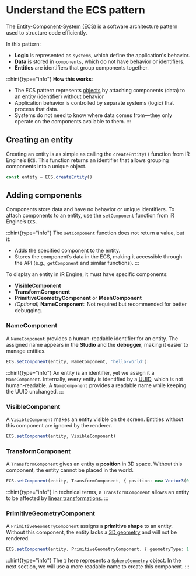 # Understand the ECS pattern

The [Entity-Component-System (ECS)](https://en.wikipedia.org/wiki/Entity_component_system) is a software architecture pattern used to structure code efficiently.

In this pattern:

- **Logic** is represented as `systems`, which define the application's behavior.
- **Data** is stored in `components`, which do not have behavior or identifiers.
- **Entities** are identifiers that group components together.

:::hint{type="info"}
**How this works**:

- The ECS pattern represents [objects](https://en.wikipedia.org/wiki/Object_\(computer_science\)) by attaching components (data) to an entity (identifier) without behavior
- Application behavior is controlled by separate systems (logic) that process that data.
- Systems do not need to know where data comes from—they only operate on the components available to them.
:::

## Creating an entity

Creating an entity is as simple as calling the `createEntity()` function from iR Engine’s `ECS`.
This function returns an identifier that allows grouping components into a unique object.

```typescript
const entity = ECS.createEntity()
```

## Adding components

Components store data and have no behavior or unique identifiers.
To attach components to an entity, use the `setComponent` function from iR Engine’s `ECS`.

:::hint{type="info"}
The `setComponent` function does not return a value, but it:

- Adds the specified component to the entity.
- Stores the component’s data in the ECS, making it accessible through the API (e.g., `getComponent` and similar functions).
:::

To display an entity in iR Engine, it must have specific components:

- **VisibleComponent**
- **TransformComponent**
- **PrimitiveGeometryComponent** or **MeshComponent**
- *(Optional)* **NameComponent**: Not required but recommended for better debugging.

### NameComponent

A `NameComponent` provides a human-readable identifier for an entity.
The assigned name appears in the **Studio** and the **debugger**, making it easier to manage entities.

```typescript
ECS.setComponent(entity, NameComponent, 'hello-world')
```

:::hint{type="info"}
An entity is an identifier, yet we assign it a `NameComponent`.
Internally, every entity is identified by a [UUID](https://en.wikipedia.org/wiki/Universally_unique_identifier), which is not human-readable.
A `NameComponent` provides a readable name while keeping the UUID unchanged.
:::

### VisibleComponent

A `VisibleComponent` makes an entity visible on the screen. Entities without this component are ignored by the renderer.

```typescript
ECS.setComponent(entity, VisibleComponent)
```

### TransformComponent

A `TransformComponent` gives an entity a **position** in 3D space. Without this component, the entity cannot be placed in the world.

```typescript
ECS.setComponent(entity, TransformComponent, { position: new Vector3(0, 1, 0) })
```

:::hint{type="info"}
In technical terms, a `TransformComponent` allows an entity to be affected by [linear transformations](https://en.wikipedia.org/wiki/Linear_transformation).
:::

### PrimitiveGeometryComponent

A `PrimitiveGeometryComponent` assigns a **primitive shape** to an entity. Without this component, the entity lacks a [3D geometry](https://en.wikipedia.org/wiki/Polygon_mesh) and will not be rendered.

```typescript
ECS.setComponent(entity, PrimitiveGeometryComponent, { geometryType: 1 })
```

:::hint{type="info"}
The `1` here represents a [`SphereGeometry`](https://github.com/ir-engine/ir-engine/blob/dev/packages/engine/src/scene/constants/GeometryTypeEnum.ts#L28) object.
In the next section, we will use a more readable name to create this component.
:::

